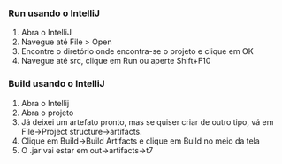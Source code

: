 ### Run usando o IntelliJ
1. Abra o IntelliJ
2. Navegue até File > Open
3. Encontre o diretório onde encontra-se o projeto e clique em OK
4. Navegue até src, clique em Run ou aperte Shift+F10

### Build usando o IntelliJ
1. Abra o Intellij
2. Abra o projeto
3. Já deixei um artefato pronto, mas se quiser criar de outro tipo, vá em File->Project structure->artifacts.
4. Clique em Build->Build Artifacts e clique em Build no meio da tela
5. O .jar vai estar em out->artifacts->t7
